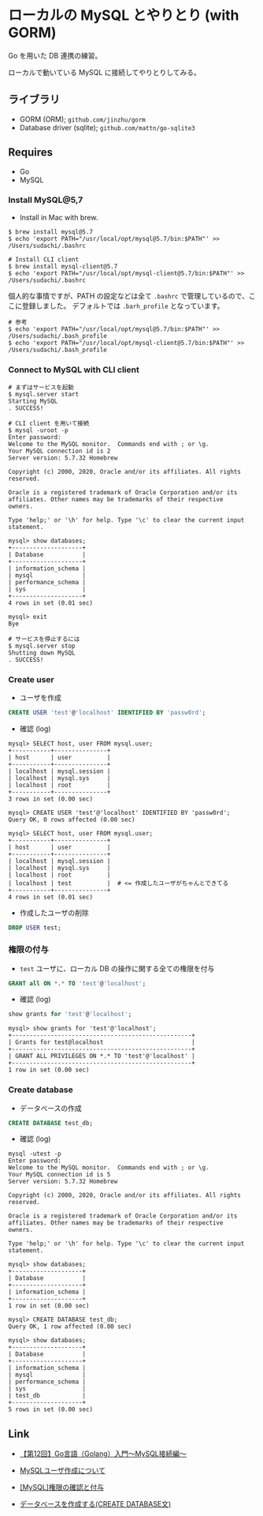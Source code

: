 # ローカルの MySQL とやりとり (with GORM)

Go を用いた DB 連携の練習。

ローカルで動いている MySQL に接続してやりとりしてみる。

## ライブラリ

* GORM (ORM); `github.com/jinzhu/gorm`
* Database driver (sqlite); `github.com/mattn/go-sqlite3`

## Requires

* Go
* MySQL


### Install MySQL@5,7

* Install in Mac with brew.

```shell
$ brew install mysql@5.7
$ echo 'export PATH="/usr/local/opt/mysql@5.7/bin:$PATH"' >> /Users/sudachi/.bashrc

# Install CLI client
$ brew install mysql-client@5.7
$ echo 'export PATH="/usr/local/opt/mysql-client@5.7/bin:$PATH"' >> /Users/sudachi/.bashrc
```

個人的な事情ですが、PATH の設定などは全て `.bashrc` で管理しているので、ここに登録しました。
デフォルトでは `.barh_profile` となっています。

```shell
# 参考
$ echo 'export PATH="/usr/local/opt/mysql@5.7/bin:$PATH"' >> /Users/sudachi/.bash_profile
$ echo 'export PATH="/usr/local/opt/mysql-client@5.7/bin:$PATH"' >> /Users/sudachi/.bash_profile
```


### Connect to MySQL with CLI client

```shell
# まずはサービスを起動
$ mysql.server start
Starting MySQL
. SUCCESS! 

# CLI client を用いて接続
$ mysql -uroot -p
Enter password: 
Welcome to the MySQL monitor.  Commands end with ; or \g.
Your MySQL connection id is 2
Server version: 5.7.32 Homebrew

Copyright (c) 2000, 2020, Oracle and/or its affiliates. All rights reserved.

Oracle is a registered trademark of Oracle Corporation and/or its
affiliates. Other names may be trademarks of their respective
owners.

Type 'help;' or '\h' for help. Type '\c' to clear the current input statement.

mysql> show databases;
+--------------------+
| Database           |
+--------------------+
| information_schema |
| mysql              |
| performance_schema |
| sys                |
+--------------------+
4 rows in set (0.01 sec)

mysql> exit
Bye

# サービスを停止するには
$ mysql.server stop
Shutting down MySQL
. SUCCESS! 
```


### Create user

* ユーザを作成

```sql
CREATE USER 'test'@'localhost' IDENTIFIED BY 'passw0rd';
```

* 確認 (log)

```
mysql> SELECT host, user FROM mysql.user;
+-----------+---------------+
| host      | user          |
+-----------+---------------+
| localhost | mysql.session |
| localhost | mysql.sys     |
| localhost | root          |
+-----------+---------------+
3 rows in set (0.00 sec)

mysql> CREATE USER 'test'@'localhost' IDENTIFIED BY 'passw0rd';
Query OK, 0 rows affected (0.00 sec)

mysql> SELECT host, user FROM mysql.user;
+-----------+---------------+
| host      | user          |
+-----------+---------------+
| localhost | mysql.session |
| localhost | mysql.sys     |
| localhost | root          |
| localhost | test          |  # <= 作成したユーザがちゃんとできてる
+-----------+---------------+
4 rows in set (0.01 sec)
```

* 作成したユーザの削除

```sql
DROP USER test;
```


### 権限の付与

* `test` ユーザに、ローカル DB の操作に関する全ての権限を付与

```sql
GRANT all ON *.* TO 'test'@'localhost';
```

* 確認 (log)

```sql
show grants for 'test'@'localhost';
```

```
mysql> show grants for 'test'@'localhost';
+---------------------------------------------------+
| Grants for test@localhost                         |
+---------------------------------------------------+
| GRANT ALL PRIVILEGES ON *.* TO 'test'@'localhost' |
+---------------------------------------------------+
1 row in set (0.00 sec)
```


### Create database

* データベースの作成

```sql
CREATE DATABASE test_db;
```

* 確認 (log)

```
mysql -utest -p
Enter password: 
Welcome to the MySQL monitor.  Commands end with ; or \g.
Your MySQL connection id is 5
Server version: 5.7.32 Homebrew

Copyright (c) 2000, 2020, Oracle and/or its affiliates. All rights reserved.

Oracle is a registered trademark of Oracle Corporation and/or its
affiliates. Other names may be trademarks of their respective
owners.

Type 'help;' or '\h' for help. Type '\c' to clear the current input statement.

mysql> show databases;
+--------------------+
| Database           |
+--------------------+
| information_schema |
+--------------------+
1 row in set (0.00 sec)

mysql> CREATE DATABASE test_db;
Query OK, 1 row affected (0.00 sec)

mysql> show databases;
+--------------------+
| Database           |
+--------------------+
| information_schema |
| mysql              |
| performance_schema |
| sys                |
| test_db            |
+--------------------+
5 rows in set (0.00 sec)
```


## Link
* [【第12回】Go言語（Golang）入門～MySQL接続編～](https://rightcode.co.jp/blog/information-technology/golang-introduction-mysql-connection)

* [MySQLユーザ作成について](https://qiita.com/gatapon/items/92b942fa7081cfe17482)
* [[MySQL]権限の確認と付与](https://qiita.com/shuntaro_tamura/items/2fb114b8c5d1384648aa)

* [データベースを作成する(CREATE DATABASE文)](https://www.dbonline.jp/mysql/database/index1.html)
